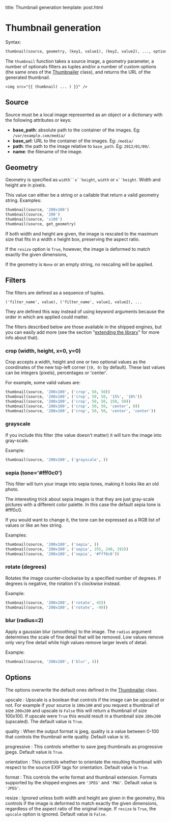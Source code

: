 title: Thumbnail generation
template: post.html


# Thumbnail generation

Syntax:

```python
thumbnail(source, geometry, (key1, value1), (key2, value2), ..., options)
```

The `thumbnail` function takes a source image, a geometry parameter, a number of optionals filters as tuples and/or a number of custom options (the same ones of the [Thumbnailer][thumbnailer] class), and returns the URL of the generated thumbnail.

```jinja
<img src="{{ thumbnail( ... ) }}" />
```


## Source

Source must be a local image represented as an object or a dictionary with the following attributes or keys:

* **base_path**: absolute path to the container of the images.
    Eg: `/var/example.com/media/`
* **base_url**: URL to the container of the images. Eg: `/media/`
* **path**: the path to the image relative to `base_path`. Eg: `2012/01/09/`.
* **name**: the filename of the image.


## Geometry

Geometry is specified as `width``x``height`, `width` or `x``height`.
Width and height are in pixels. 

This value can either be a string or a callable that return a valid geometry string. Examples:

```python
thumbnail(source, '200x100')
thumbnail(source, '200')
thumbnail(source, 'x100')
thumbnail(source, get_geometry)
```

If both width and height are given, the image is rescaled to the maximum size that fits in a width x height box, preserving the aspect ratio. 

If the `resize` option is `True`, however, the image is deformed to match exactly the given dimensions,

If the geometry is `None` or an empty string, no rescaling will be applied.


## Filters

The filters are defined as a sequence of tuples.

    ('filter_name', value), ('filter_name', value1, value2), ...

They are defined this way instead of using keyword arguments because the order in which are applied could matter.

The filters described below are those available in the shipped engines, but you can easily add more (see the section "[extending the library](extending.md#filters)" for more info about that).


### crop (width, height, x=0, y=0)

Crop accepts a width, height and one or two optional values as the coordinates of the new top-left corner (`(0, 0)` by default). These last values can be integers (pixels), percentages or 'center'.

For example, some valid values are:

```python
thumbnail(source, '200x100', ('crop', 50, 50))
thumbnail(source, '200x100', ('crop', 50, 50, '15%', '10%'))
thumbnail(source, '200x100', ('crop', 50, 50, 150, 50))
thumbnail(source, '200x100', ('crop', 50, 50, 'center', 0))
thumbnail(source, '200x100', ('crop', 50, 50, 'center', 'center'))
```

### grayscale

If you include this filter (the value doesn't matter) it will turn the image into gray-scale.

Example:

```python
thumbnail(source, '200x100', ('grayscale', ))
```

### sepia (tone='#fff0c0')

This filter will turn your image into sepia tones, making it looks like an old photo.

The interesting trick about sepia images is that they are just gray-scale pictures with a different color palette. In this case the default sepia tone is #fff0c0.

If you would want to change it, the tone can be expressed as a RGB list of values or like an hex string.

Examples:

```python
thumbnail(source, '200x100', ('sepia', ))
thumbnail(source, '200x100', ('sepia', 255, 240, 192))
thumbnail(source, '200x100', ('sepia', '#fff0c0'))
```

### rotate (degrees)

Rotates the image counter-clockwise by a specified number of degrees. If degrees is negative, the rotation it's clockwise instead.

Example:

```python
thumbnail(source, '200x100', ('rotate', 45))
thumbnail(source, '200x100', ('rotate', -90))
```

### blur (radius=2)

Apply a gaussian blur (smoothing) to the image. The `radius` argument determines the scale of fine detail that will be removed. Low values remove only very fine detail while high values remove larger levels of detail.

Example:

```python
thumbnail(source, '200x100', ('blur', 4))
```


## Options

The options overwrite the default ones defined in the [Thumbnailer][thumbnailer] class.

upscale
:   Upscale is a boolean that controls if the image can be upscaled or not. For example if your source is `100x100` and you request a thumbnail of size `200x200` and upscale is `False` this will return a thumbnail of size 100x100. If upscale were `True` this would result in a thumbnail size `200x200` (upscaled). The default value is `True`.

quality
:   When the output format is jpeg, quality is a value between 0-100 that controls the thumbnail write quality. Default value is `95`.

progressive
:   This controls whether to save jpeg thumbnails as progressive jpegs. Default value is `True`.

orientation
:   This controls whether to orientate the resulting thumbnail with respect to the source EXIF tags for orientation. Default value is `True`.

format
:   This controls the write format and thumbnail extension. Formats supported by the shipped engines are `'JPEG'` and `'PNG'`. Default value is `'JPEG'`.

resize
:   Ignored unless both width and height are given in the geometry, this controls if the image is deformed to match exactly the given dimensions, regardless of the aspect ratio of the original image. If `resize` is `True`, the `upscale` option is ignored. Default value is `False`.


[thumbnailer]: thumbnailer.md

